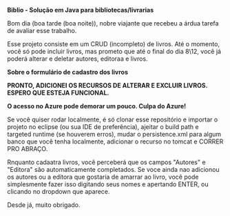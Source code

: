 ﻿**Biblio - Solução em Java para bibliotecas/livrarias**

Bom dia (boa tarde (boa noite)), nobre viajante que recebeu a árdua tarefa de avaliar esse trabalho. 

Esse projeto consiste em um CRUD (incompleto) de livros. Até o momento, você só pode incluir livros, mas prometo que até o final do dia 8\12, você já poderá alterar e deletar autores, editoraa e livros.

**Sobre o formulário de cadastro dos livros**

**PRONTO, ADICIONEI OS RECURSOS DE ALTERAR E EXCLUIR LIVROS. ESPERO QUE ESTEJA FUNCIONAL.**

**O acesso no Azure pode demorar um pouco. Culpa do Azure!**

Se você quiser rodar localmente, é só clonar esse repositório e importar o projeto no eclipse (ou sua IDE de preferência), ajeitar o build path e targeted runtime (se houverem erros), mudar o persistence.xml para algum banco que você tenha localmente, adicionar o recurso no tomcat e CORRER PRO ABRAÇO.

Rnquanto cadaatra livros, você perceberá que os campos "Autores" e "Editora" são automaticamente completados. Se voce ainda nao adicionou os autores ou a editora que gostaria de amarrar ao livro, você pode simplesmente fazer isso digitando seus nomes e apertando ENTER, ou clicando no dropdown que aparece.


Desde já, muito obrigado.


